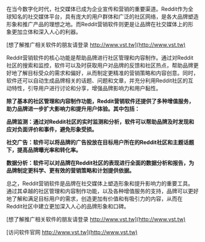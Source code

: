 在当今数字化时代，社交媒体已成为企业宣传和营销的重要渠道。Reddit作为全球知名的社交媒体平台，具有庞大的用户群体和广泛的社区网络，是各大品牌塑造形象和推广产品的理想之地。而Reddit营销软件则更是让品牌在社交媒体上的形象更加立体和深入人心的利器。

[想了解推广相关软件的朋友请登录 http://www.vst.tw](http://www.vst.tw)

Reddit营销软件的核心功能是帮助品牌进行社区管理和内容制作。通过对Reddit社区的搜索和监控，软件可以及时获取用户对品牌的反馈和社区热点，帮助品牌更好地了解目标受众的需求和偏好，从而制定更精准的营销策略和内容创意。同时，软件还可以自动生成品牌相关的话题、问题和文章，并充分利用Reddit社区的互动特性，引导用户进行讨论和分享，增强品牌影响力和用户黏性。

**除了基本的社区管理和内容制作功能，Reddit营销软件还提供了多种增值服务，助力品牌进一步扩大影响力和提升用户体验。其中包括：**

**品牌监测：通过对Reddit社区的实时监测和分析，软件可以帮助品牌及时发现和应对负面评价和事件，避免形象受损。**

**社交广告：软件可以将品牌的广告投放在目标用户所在的Reddit社区和主题话题下，提高品牌曝光率和转化率。**

**数据分析：软件可以对品牌在Reddit社区的表现进行全面的数据分析和报告，为品牌制定更科学、更有效的营销策略和计划提供依据。**

总之，Reddit营销软件是品牌在社交媒体上塑造形象和提升影响力的重要工具。通过其卓越的社区管理和内容制作功能，以及各种增值服务的支持，品牌可以更好地了解和满足目标用户的需求，创造更加有价值和有吸引力的内容，从而在Reddit社区中建立更加深入人心的品牌形象和口碑。

[想了解推广相关软件的朋友请登录 http://www.vst.tw](http://www.vst.tw)


[访问软件官网 http://www.vst.tw](http://www.vst.tw)
